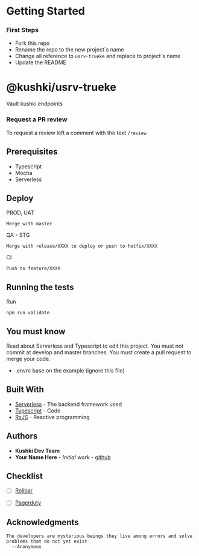 # Getting Started
### First Steps
- Fork this repo
- Rename the repo to the new project`s name
- Change all reference to `usrv-trueke` and replace to project`s name
- Update the README

<!--- Here start the README template for the project -->
# @kushki/usrv-trueke
Vault kushki endpoints
### Request a PR review
To request a review left a comment with the text `/review`
## Prerequisites
- Typescript
- Mocha
- Serverless
## Deploy
PROD, UAT
```
Merge with master 
```
QA - STG
```
Merge with release/XXXX to deploy or push to hotfix/XXXX
```
CI
```
Push to feature/XXXX
```
## Running the tests

Run
```shell
npm run validate
```

## You must know

Read about Serverless and Typescript to edit this project. You must not commit at develop and master branches.
You must create a pull request to merge your code.

* .envrc base on the example (ignore this file)
## Built With
* [Serverless](https://serverless.com/framework/docs/) - The backend framework used
* [Typescript](https://www.typescriptlang.org/) - Code
* [RxJS](http://reactivex.io/rxjs/) - Reactive programming
## Authors
* **Kushki Dev Team**
* **Your Name Here** - *Initial work* - [github](https://github.com/XD)

## Checklist

- [ ] [Rollbar](https://rollbar.com/kushki/XXXX)
- [ ] [Pagerduty](https://kushki.pagerduty.com/services/XXXX)


## Acknowledgments 
````
The developers are mysterious beings they live among errors and solve problems that do not yet exist
  --Anonymous
````
